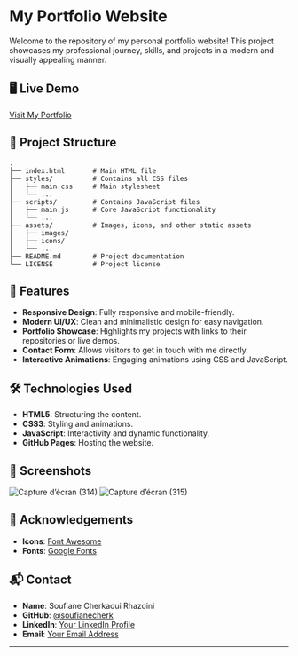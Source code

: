 # My Portfolio Website

Welcome to the repository of my personal portfolio website! This project showcases my professional journey, skills, and projects in a modern and visually appealing manner.

## 🖥️ Live Demo

[Visit My Portfolio](https://soufianecherk.github.io/My-Portfolio-Website)

## 📂 Project Structure

```plaintext
.
├── index.html       # Main HTML file
├── styles/          # Contains all CSS files
│   ├── main.css     # Main stylesheet
│   └── ...
├── scripts/         # Contains JavaScript files
│   ├── main.js      # Core JavaScript functionality
│   └── ...
├── assets/          # Images, icons, and other static assets
│   ├── images/
│   ├── icons/
│   └── ...
├── README.md        # Project documentation
└── LICENSE          # Project license
```

## 🚀 Features

- **Responsive Design**: Fully responsive and mobile-friendly.
- **Modern UI/UX**: Clean and minimalistic design for easy navigation.
- **Portfolio Showcase**: Highlights my projects with links to their repositories or live demos.
- **Contact Form**: Allows visitors to get in touch with me directly.
- **Interactive Animations**: Engaging animations using CSS and JavaScript.

## 🛠️ Technologies Used

- **HTML5**: Structuring the content.
- **CSS3**: Styling and animations.
- **JavaScript**: Interactivity and dynamic functionality.
- **GitHub Pages**: Hosting the website.

## 📸 Screenshots

![Capture d’écran (314)](https://github.com/user-attachments/assets/957f5719-23c0-4a36-be23-9ea09e56506f)
![Capture d’écran (315)](https://github.com/user-attachments/assets/2cc7711d-f7c8-48c2-9287-def7734a32c4)

## 🌟 Acknowledgements

- **Icons**: [Font Awesome](https://fontawesome.com/)
- **Fonts**: [Google Fonts](https://fonts.google.com/)

## 📬 Contact

- **Name**: Soufiane Cherkaoui Rhazoini
- **GitHub**: [@soufianecherk](https://github.com/soufianecherk)
- **LinkedIn**: [Your LinkedIn Profile](https://www.linkedin.com/in/soufianecherk/)
- **Email**: [Your Email Address](mailto:soufiane.cherkaoui01@gmail.com)

---

